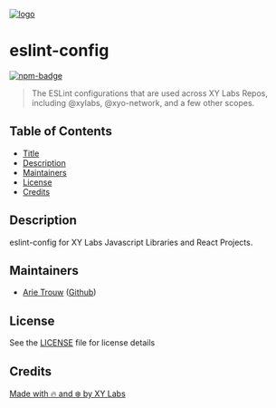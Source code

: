 [![logo][]](https://xylabs.com)

# eslint-config

[![npm-badge][]][npm-link]

> The ESLint configurations that are used across XY Labs Repos,
> including @xylabs, @xyo-network, and a few other scopes.

## Table of Contents

-   [Title](#eslint-config)
-   [Description](#description)
-   [Maintainers](#maintainers)
-   [License](#license)
-   [Credits](#credits)

## Description

eslint-config for XY Labs Javascript Libraries and React Projects.

## Maintainers

-   [Arie Trouw](https://arietrouw.com) ([Github](https://github.com/arietrouw))

## License

See the [LICENSE](LICENSE) file for license details

## Credits

[Made with 🔥 and ❄️ by XY Labs](https://xylabs.com)

[logo]: https://cdn.xy.company/img/brand/XYPersistentCompany_Logo_Icon_Colored.svg
[npm-badge]: https://img.shields.io/npm/v/@xylabs/eslint-config.svg
[npm-link]: https://www.npmjs.com/package/@xylabs/eslint-config
